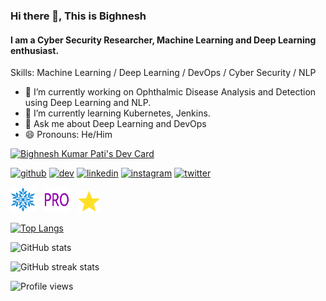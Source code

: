 ### Hi there 👋, This is Bighnesh
#### I am a Cyber Security Researcher, Machine Learning and Deep Learning enthusiast.

<!-- ![GitHub Activity Graph](https://activity-graph.herokuapp.com/graph?username=bighneshpati)  
An energetic and passionate college student studying B Tech in Computer Science and Engineering at Kalinga Institute of Industrial Technology. Aiming to use my knowledge that I have acquired from my coursework to do my best in open source contribution. -->

Skills: Machine Learning / Deep Learning / DevOps / Cyber Security / NLP

- 🔭 I’m currently working on Ophthalmic Disease Analysis and Detection using Deep Learning and NLP. 
- 🌱 I’m currently learning Kubernetes, Jenkins. 
- 💬 Ask me about Deep Learning and DevOps 
- 😄 Pronouns: He/Him 


<a href="https://app.daily.dev/bighneshpati"><img src="https://api.daily.dev/devcards/675e7a2b646442d7b252888d5a3f272a.png?r=6aw" width="400" alt="Bighnesh Kumar Pati's Dev Card"/></a>

[<img src='https://cdn.jsdelivr.net/npm/simple-icons@3.0.1/icons/github.svg' alt='github' height='40'>](https://github.com/bighneshpati)  [<img src='https://cdn.jsdelivr.net/npm/simple-icons@3.0.1/icons/dev-dot-to.svg' alt='dev' height='40'>](https://dev.to/bighneshpati)  [<img src='https://cdn.jsdelivr.net/npm/simple-icons@3.0.1/icons/linkedin.svg' alt='linkedin' height='40'>](https://www.linkedin.com/in/bighnesh-kumar-pati-56a8941a1//)  [<img src='https://cdn.jsdelivr.net/npm/simple-icons@3.0.1/icons/instagram.svg' alt='instagram' height='40'>](https://www.instagram.com/_.bighnesh._/)  [<img src='https://cdn.jsdelivr.net/npm/simple-icons@3.0.1/icons/twitter.svg' alt='twitter' height='40'>](https://twitter.com/BighneshPati)  

<a href='https://archiveprogram.github.com/'><img src='https://raw.githubusercontent.com/acervenky/animated-github-badges/master/assets/acbadge.gif' width='40' height='40'></a> <a href='https://github.com/pricing'><img src='https://raw.githubusercontent.com/acervenky/animated-github-badges/master/assets/pro.gif' width='40' height='40'></a> <a href='https://stars.github.com/'><img src='https://raw.githubusercontent.com/acervenky/animated-github-badges/master/assets/starbadge.gif' width='35' height='35'></a> 

[![Top Langs](https://github-readme-stats.vercel.app/api/top-langs/?username=bighneshpati)](https://github.com/anuraghazra/github-readme-stats)

![GitHub stats](https://github-readme-stats.vercel.app/api?username=bighneshpati&show_icons=true&count_private=true)  


![GitHub streak stats](https://github-readme-streak-stats.herokuapp.com/?user=bighneshpati)  

![Profile views](https://gpvc.arturio.dev/bighneshpati)  
